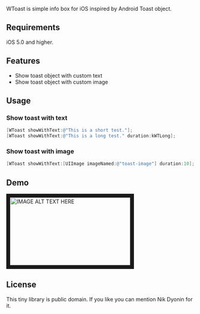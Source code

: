 WToast is simple info box for iOS inspired by Android Toast object.

## Requirements

iOS 5.0 and higher.

## Features

- Show toast object with custom text
- Show toast object with custom image

## Usage

### Show toast with text

```objective-c
[WToast showWithText:@"This is a short test."];
[WToast showWithText:@"This is a long test." duration:kWTLong];
```

### Show toast with image

```objective-c
[WToast showWithText:[UIImage imageNamed:@"toast-image"] duration:10];
```

## Demo

<a href="http://www.youtube.com/watch?feature=player_embedded&v=clTe6-MGqVQ" target="_blank"><img src="http://img.youtube.com/vi/clTe6-MGqVQ/0.jpg" alt="IMAGE ALT TEXT HERE" width="320" height="180" border="10" /></a>

## License

This tiny library is public domain. If you like you can mention Nik Dyonin for it.